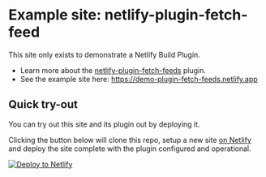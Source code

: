 # Example site: netlify-plugin-fetch-feed

This site only exists to demonstrate a Netlify Build Plugin.

- Learn more about the [netlify-plugin-fetch-feeds](https://github.com/philhawksworth/netlify-plugin-fetch-feeds) plugin.
- See the example site here: https://demo-plugin-fetch-feeds.netlify.app


## Quick try-out

You can try out this site and its plugin out by deploying it.

Clicking the button below will clone this repo, setup a new site [on Netlify](https://netlify.com?utm_source=github&utm_medium=plugin-fetchfeeds-pnh&utm_campaign=devex) and deploy the site complete with the plugin configured and operational.

[![Deploy to Netlify](https://www.netlify.com/img/deploy/button.svg)](https://app.netlify.com/start/deploy?repository=https://github.com/philhawksworth/demo-netlify-plugin-fetch-feeds)
